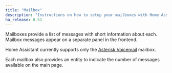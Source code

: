 ```yaml
---
title: "Mailbox"
description: "Instructions on how to setup your mailboxes with Home Assistant."
ha_release: 0.51
---
```


Mailboxes provide a list of messages with short information about each. Mailbox messages appear on a separate panel in the frontend.

Home Assistant currently supports only the [Asterisk Voicemail](/integrations/asterisk_mbox/) mailbox.

Each mailbox also provides an entity to indicate the number of messages available on the main page.
